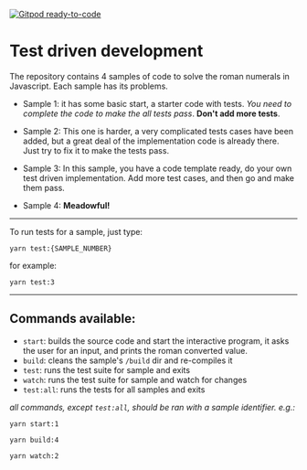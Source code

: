 [![Gitpod ready-to-code](https://img.shields.io/badge/Gitpod-ready--to--code-blue?logo=gitpod)](https://gitpod.io/#https://github.com/ReCoded-Org/EIP_TDD_Roman_Numerals)


# Test driven development

The repository contains 4 samples of code to solve the roman numerals in Javascript. Each sample has its problems.

* Sample 1: it has some basic start, a starter code with tests. *You need to complete the code to make the all tests pass*. **Don't add more tests**.

* Sample 2: This one is harder, a very complicated tests cases have been added, but a great deal of the implementation code is already there. Just try to fix it to make the tests pass.

* Sample 3: In this sample, you have a code template ready, do your own test driven implementation. Add more test cases, and then go and make them pass.

* Sample 4: **Meadowful!**

---
To run tests for a sample, just type:

```
yarn test:{SAMPLE_NUMBER}
```

for example:

```
yarn test:3
```

---
## Commands available:
* `start`: builds the source code and start the interactive program, it asks the user for an input, and prints the roman converted value.
* `build`: cleans the sample's `/build` dir and re-compiles it
* `test`: runs the test suite for sample and exits
* `watch`: runs the test suite for sample and watch for changes
* `test:all`: runs the tests for all samples and exits

*all commands, except `test:all`, should be ran with a sample identifier. e.g.:*

```
yarn start:1
```

```
yarn build:4
```

```
yarn watch:2
```